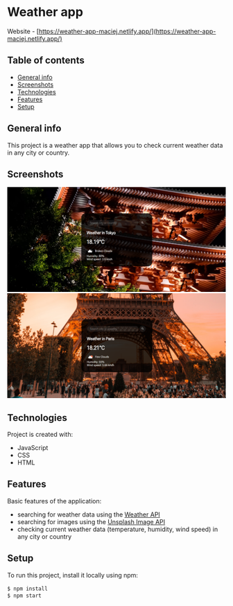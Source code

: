 # Weather app
Website - [https://weather-app-maciej.netlify.app/](https://weather-app-maciej.netlify.app/)

## Table of contents
* [General info](#general-info)
* [Screenshots](#screenshots)
* [Technologies](#technologies)
* [Features](#features)
* [Setup](#setup)

## General info
This project is a weather app that allows you to check current weather data in any city or country.

## Screenshots
![Alt text](./img/app1.png?raw=true "Tokyo weather screenshot")
![Alt text](./img/app2.png?raw=true "Paris weather screenshot")
	
## Technologies
Project is created with:
* JavaScript
* CSS
* HTML

## Features
Basic features of the application:
* searching for weather data using the [Weather API](https://openweathermap.org/api)
* searching for images using the [Unsplash Image API](https://unsplash.com/developers)
* checking current weather data (temperature, humidity, wind speed) in any city or country 

## Setup
To run this project, install it locally using npm:
```
$ npm install
$ npm start
```
